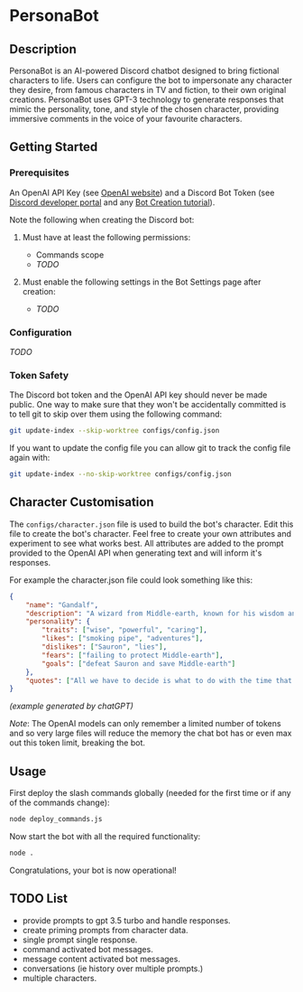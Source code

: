 # PersonaBot
## Description
PersonaBot is an AI-powered Discord chatbot designed to bring fictional characters to life. Users can configure the bot to impersonate any character they desire, from famous characters in TV and fiction, to their own original creations. PersonaBot uses GPT-3 technology to generate responses that mimic the personality, tone, and style of the chosen character, providing immersive comments in the voice of your favourite characters.

## Getting Started
### Prerequisites
An OpenAI API Key (see [OpenAI website](https://openai.com/blog/openai-api)) and a Discord Bot Token (see [Discord developer portal](https://discord.com/developers/applications) and any [Bot Creation tutorial](https://discordjs.guide/preparations/setting-up-a-bot-application.html)).

Note the following when creating the Discord bot:
1. Must have at least the following permissions:
    * Commands scope
    * _TODO_

2. Must enable the following settings in the Bot Settings page after creation:
    * _TODO_

### Configuration
_TODO_

### Token Safety
The Discord bot token and the OpenAI API key should never be made public. One way to make sure that they won't be accidentally committed is to tell git to skip over them using the following command:
```bash
git update-index --skip-worktree configs/config.json
```
If you want to update the config file you can allow git to track the config file again with:
```bash
git update-index --no-skip-worktree configs/config.json
```

## Character Customisation
The `configs/character.json` file is used to build the bot's character. Edit this file to create the bot's character. Feel free to create your own attributes and experiment to see what works best. All attributes are added to the prompt provided to the OpenAI API when generating text and will inform it's responses.

For example the character.json file could look something like this: 
```json
{
    "name": "Gandalf",
    "description": "A wizard from Middle-earth, known for his wisdom and power.",
    "personality": {
        "traits": ["wise", "powerful", "caring"],
        "likes": ["smoking pipe", "adventures"],
        "dislikes": ["Sauron", "lies"],
        "fears": ["failing to protect Middle-earth"],
        "goals": ["defeat Sauron and save Middle-earth"]
    },
    "quotes": ["All we have to decide is what to do with the time that is given us.", "Fly, you fools!"]
}
```
_(example generated by chatGPT)_

_Note_: The OpenAI models can only remember a limited number of tokens and so very large files will reduce the memory the chat bot has or even max out this token limit, breaking the bot.

## Usage
First deploy the slash commands globally (needed for the first time or if any of the commands change):
```bash
node deploy_commands.js
```
Now start the bot with all the required functionality:
```bash
node .
```
Congratulations, your bot is now operational!

## TODO List
* provide prompts to gpt 3.5 turbo and handle responses.
* create priming prompts from character data.
* single prompt single response.
* command activated bot messages.
* message content activated bot messages.
* conversations (ie history over multiple prompts.)
* multiple characters.
